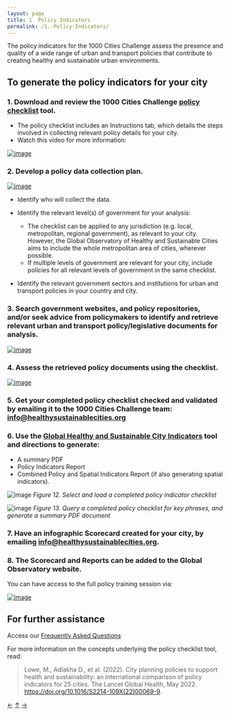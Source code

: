 ```yaml
---
layout: page
title: 1  Policy Indicators
permalink: /1.-Policy-Indicators/
---
```

The policy indicators for the 1000 Cities Challenge assess the presence and quality of a wide range of urban and transport policies that contribute to creating healthy and sustainable urban environments.     

## To generate the policy indicators for your city
### 1. Download and review the 1000 Cities Challenge [policy checklist](https://github.com/healthysustainablecities/global-indicators/raw/refs/heads/main/process/data/policy_review/gohsc-policy-indicator-checklist.xlsx) tool. 

- The policy checklist includes an Instructions tab, which details the steps involved in collecting relevant policy details for your city.     
- Watch this video for more information:

[![image](https://github.com/user-attachments/assets/0bbd0214-cff8-42ae-9e02-6f11c7fe77c4)](https://www.youtube.com/watch?v=6AxWXu543nc&t=3s)

### 2. Develop a policy data collection plan.   

[![image](https://github.com/user-attachments/assets/1d80055e-e72e-4b4f-a65e-ea6296d3d8ed)](https://www.youtube.com/watch?v=gswuhnSoOvs&t=1309s)

- Identify who will collect the data.
- Identify the relevant level(s) of government for your analysis:   
    - The checklist can be applied to any jurisdiction (e.g. local, metropolitan, regional government), as relevant to your city. However, the Global Observatory of Healthy and Sustainable Cities aims to include the whole metropolitan area of cities, wherever possible.   
    - If multiple levels of government are relevant for your city, include policies for all relevant levels of government in the same checklist.  

- Identify the relevant government sectors and institutions for urban and transport policies in your country and city.    

### 3. Search government websites, and policy repositories, and/or seek advice from policymakers to identify and retrieve relevant urban and transport policy/legislative documents for analysis.    

[![image](https://github.com/user-attachments/assets/bd12ab75-704f-48ac-9397-4e4f21037dc2)](https://www.youtube.com/watch?v=Zz59fhkjk5s&t=37s)   

### 4. Assess the retrieved policy documents using the checklist.      

[![image](https://github.com/user-attachments/assets/92aa64df-d6de-4b97-8b96-4ea321f9bb73)](https://www.youtube.com/watch?v=0e-vLdmrutQ&t=1683s)   

### 5. Get your completed policy checklist checked and validated by emailing it to the 1000 Cities Challenge team: [info@healthysustainablecities.org](mailto:info@healthysustainablecities.org)

### 6. Use the [Global Healthy and Sustainable City Indicators](./2.-Spatial-indicators-and-reporting-software) tool and directions to generate:

- A summary PDF
- Policy Indicators Report
- Combined Policy and Spatial Indicators Report (if also generating spatial indicators).   
   
![image](https://github.com/user-attachments/assets/452db7b0-6e9b-4803-a0e0-dc872a6a579e)
*Figure 12. Select and load a completed policy indicator checklist*

![image](https://github.com/user-attachments/assets/233ced02-d33e-4406-a1bd-6e840bd84cb5) 
*Figure 13. Query a completed policy checklist for key phrases, and generate a summary PDF document*     

### 7. Have an infographic Scorecard created for your city, by emailing [info@healthysustainablecities.org](mailto:info@healthysustainablecities.org).

### 8. The Scorecard and Reports can be added to the Global Observatory website.   

You can have access to the full policy training session via:      

[![image](https://github.com/user-attachments/assets/15d01c5e-9b21-4eda-84b0-07a7887cc765)](https://www.youtube.com/watch?v=7DlxwsxgkzU&list=PLbW2Rd0iCbPgYbkpTSzM5ddBQVfuSy04F&index=1)


## For further assistance

Access our [Frequently Asked Questions](./9.-Frequently-Asked-Questions-(FAQ))

For more information on the concepts underlying the policy checklist tool, read:
> Lowe, M., Adlakha D., et al. (2022). City planning policies to support health and sustainability: an international comparison of policy indicators for 25 cities. The Lancet Global Health, May 2022. https://doi.org/10.1016/S2214-109X(22)00069-9.

[&larr;](./) [&uarr;]() [&rarr;](./2.-Spatial-indicators-and-reporting-software)